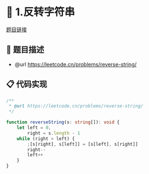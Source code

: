 # 🎳 1.反转字符串

[题目链接](https://leetcode.cn/problems/reverse-string/)

## 📑 题目描述
* @url https://leetcode.cn/problems/reverse-string/

## 📋 代码实现
```typescript
/**
 * @url https://leetcode.cn/problems/reverse-string/
 */

function reverseString(s: string[]): void {
    let left = 0,
        right = s.length - 1
    while (right > left) {
        ;[s[right], s[left]] = [s[left], s[right]]
        right--
        left++
    }
}

```
